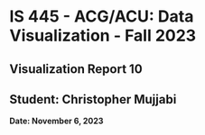 IS 445 - ACG/ACU: Data Visualization - Fall 2023
===============================================
Visualization Report 10
-----------------------
Student: Christopher Mujjabi
----------------------------
**Date: November 6, 2023**
